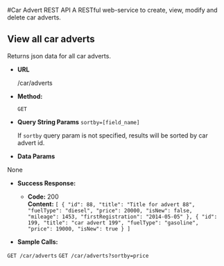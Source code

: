 #Car Advert REST API
A RESTful web-service to create, view, modify and delete car adverts.

**View all car adverts**
----
  Returns json data for all car adverts.

* **URL**

  /car/adverts

* **Method:**
  
  `GET`
  
*  **Query String Params**
   `sortby=[field_name]`
   
   If `sortby` query param is not specified, results will be sorted by car advert id.

* **Data Params**

 None

* **Success Response:**
 
  * **Code:** 200 <br />
    **Content:** `[
		      {
		      "id": 88,
		      "title": "Title for advert 88",
		      "fuelType": "diesel",
		      "price": 20000,
		      "isNew": false,
		      "mileage": 1453,
		      "firstRegistration": "2014-05-05"
		   },
		      {
		      "id": 199,
		      "title": "car advert 199",
		      "fuelType": "gasoline",
		      "price": 19000,
		      "isNew": true
		   }
]`

* **Sample Calls:**

 `GET /car/adverts`
 `GET /car/adverts?sortby=price`
